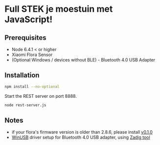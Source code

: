 # Full STEK je moestuin met JavaScript!

## Prerequisites
- Node 6.4.1 < or higher
- Xiaomi Flora Sensor
- (Optional Windows / devices without BLE) - Bluetooth 4.0 USB Adapter

## Installation
```sh
npm install --no-optional
```
Start the REST server on port 8888.
```sh
node rest-server.js
```

## Notes
- if your flora's firmware version is older than 2.8.6, please install [v0.1.0](https://github.com/demirhanaydin/node-mi-flora/tree/v0.1.0)
- [WinUSB](https://msdn.microsoft.com/en-ca/library/windows/hardware/ff540196(v=vs.85).aspx) driver setup for Bluetooth 4.0 USB adapter, using [Zadig tool](http://zadig.akeo.ie/)
